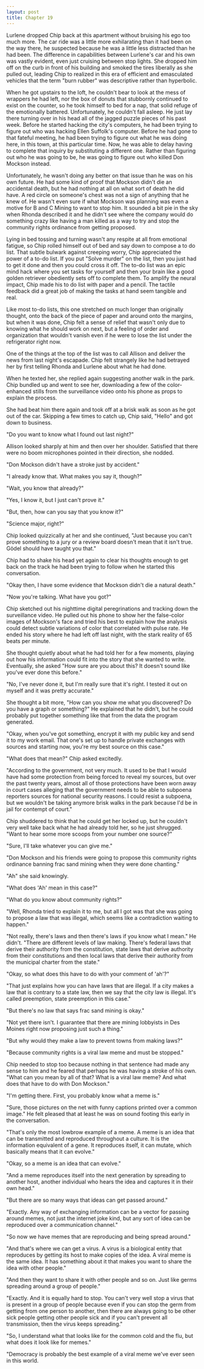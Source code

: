 ```yaml
---
layout: post
title: Chapter 19
---
```


Lurlene dropped Chip back at this apartment without bruising his ego too much
more.  The car ride was a little more exhilarating than it had been on the way
there, he suspected because he was a little less distracted than he had been.
The difference in capabilities between Lurlene's car and his own was vastly
evident, even just cruising between stop lights.  She dropped him off on the
curb in front of his building and smoked the tires liberally as she pulled
out, leading Chip to realized in this era of efficient and emasculated
vehicles that the term "burn rubber" was descriptive rather than hyperbolic.

When he got upstairs to the loft, he couldn't bear to look at the mess of
wrappers he had left, nor the box of donuts that stubbornly continued to exist
on the counter, so he took himself to bed for a nap, that solid refuge of the
emotionally battered.  Unfortunately, he couldn't fall asleep.  He just lay
there turning over in his head all of the jagged puzzle pieces of his past
week.  Before he started hacking the city's computers, he had been
trying to figure out who was hacking Ellen Suffolk's computer.  Before he had
gone to that fateful meeting, he had been trying to figure out what he was
doing here, in this town, at this particular time.  Now, he was able to delay
having to complete that inquiry by substituting a different one.  Rather than
figuring out who he was going to be, he was going to figure out who killed Don
Mockson instead.

Unfortunately, he wasn't doing any better on that issue than he was on his own
future.  He had some kind of proof that Mockson didn't die an accidental
death, but he had nothing at all on what sort of death he did have.  A red
circle on someone's chest was not a sign of anything that he knew of.  He
wasn't even sure if what Mockson was planning was even a motive for B and C
Mining to want to stop him.  It sounded a bit pie in the sky when Rhonda
described it and he didn't see where the company would do something crazy like
having a man killed as a way to try and stop the community rights ordinance
from getting proposed.  

Lying in bed tossing and turning wasn't any respite at all from emotional
fatigue, so Chip rolled himself out of bed and say down to compose a to do
list.  That subtle bulwark against creeping worry, Chip appreciated the power
of a to-do list.  If you put "Solve murder" on the list, then you just had to
get it done and then you could cross it off.  The to-do list was an epic mind
hack where you set tasks for yourself and then your brain like a good golden
retriever obediently sets off to complete them. To amplify the neural impact,
Chip made his to do list with paper and a pencil.  The tactile feedback did a
great job of making the tasks at hand seem tangible and real.

Like most to-do lists, this one stretched on much longer than originally
thought, onto the back of the piece of paper and around onto the margins, but
when it was done, Chip felt a sense of relief that wasn't only due to knowing
what he should work on next, but a feeling of order and organization that
wouldn't vanish even if he were to lose the list under the refrigerator right
now.

One of the things at the top of the list was to call Allison and deliver the
news from last night's escapade.  Chip felt strangely like he had betrayed her
by first telling Rhonda and Lurlene about what he had done.

When he texted her, she replied again suggesting another walk in the park.
Chip bundled up and went to see her, downloading a few of the color-enhanced
stills from the surveillance video onto his phone as props to explain the
process.

She had beat him there again and took off at a brisk walk as soon as he got
out of the car.  Skipping a few times to catch up, Chip said, "Hello" and got
down to business.

"Do you want to know what I found out last night?"

Allison looked sharply at him and then over her shoulder.  Satisfied that
there were no boom microphones pointed in their direction, she nodded.

"Don Mockson didn't have a stroke just by accident."

"I already know that.  What makes you say it, though?"

"Wait, you know that already?"

"Yes, I know it, but I just can't prove it."

"But, then, how can you say that you know it?"

"Science major, right?"

Chip looked quizzically at her and she continued, "Just because you can't
prove something to a jury or a review board doesn't mean that it isn't true.
Gödel should have taught you that."

Chip had to shake his head yet again to clear his thoughts enough to get back
on the track he had been trying to follow when he started this conversation.

"Okay then, I have some evidence that Mockson didn't die a natural death."

"Now you're talking.  What have you got?"

Chip sketched out his nighttime digital peregrinations and tracking down the
surveillance video.  He pulled out his phone to show her the false-color
images of Mockson's face and tried his best to explain how the analysis could
detect subtle variations of color that correlated with pulse rate.  He ended
his story where he had left off last night, with the stark reality of 65 beats
per minute.

She thought quietly about what he had told her for a few moments, playing out
how his information could fit into the story that she wanted to write.
Eventually, she asked "How sure are you about this?  It doesn't sound like
you've ever done this before."

"No, I've never done it, but I'm really sure that it's right.  I tested it
out on myself and it was pretty accurate."

She thought a bit more, "How can you show me what you discovered?  Do you have
a graph or something?"  He explained that he didn't, but he could probably put
together something like that from the data the program generated.

"Okay, when you've got something, encrypt it with my public key and send it to
my work email.  That one's set up to handle private exchanges with sources and
starting now, you're my best source on this case."

"What does that mean?" Chip asked excitedly.

"According to the government, not very much.  It used to be that I would have
had some protection from being forced to reveal my sources, but over the past
twenty years, almost all of those protections have been worn away in court
cases alleging that the government needs to be able to subpoena reporters
sources for national security reasons.  I could resist a subpoena, but we
wouldn't be taking anymore brisk walks in the park because I'd be in jail for
contempt of court."

Chip shuddered to think that he could get her locked up, but he couldn't very
well take back what he had already told her, so he just shrugged.  "Want to
hear some more scoops from your number one source?"

"Sure, I'll take whatever you can give me."

"Don Mockson and his friends were going to propose this community rights
ordinance banning frac sand mining when they were done chanting."

"Ah" she said knowingly.

"What does 'Ah' mean in this case?"

"What do you know about community rights?"

"Well, Rhonda tried to explain it to me, but all I got was that she was going
to propose a law that was illegal, which seems like a contradiction waiting to
happen."

"Not really, there's laws and then there's laws if you know what I mean."  He
didn't.  "There are different levels of law making.  There's federal laws that
derive their authority from the constitution, state laws that derive authority
from their constitutions and then local laws that derive their authority from
the municipal charter from the state."

"Okay, so what does this have to do with your comment of 'ah'?"

"That just explains how you can have laws that are illegal.  If a city makes a
law that is contrary to a state law, then we say that the city law is illegal.
It's called preemption, state preemption in this case."

"But there's no law that says frac sand mining is okay."

"Not yet there isn't.  I guarantee that there are mining lobbyists in Des
Moines right now proposing just such a thing."

"But why would they make a law to prevent towns from making laws?"

"Because community rights is a viral law meme and must be stopped."

Chip needed to stop too because nothing in that sentence had made any sense to
him and he feared that perhaps he was having a stroke of his own.  "What can
you mean by all of that?  What is a viral law meme? And what does that have to
do with Don Mockson."

"I'm getting there.  First, you probably know what a meme is."

"Sure, those pictures on the net with funny captions printed over a common
image."  He felt pleased that at least he was on sound footing this early
in the conversation.

"That's only the most lowbrow example of a meme.  A meme is an idea that can
be transmitted and reproduced throughout a culture.  It is the information
equivalent of a gene.  It reproduces itself, it can mutate, which basically
means that it can evolve."

"Okay, so a meme is an idea that can evolve."

"And a meme reproduces itself into the next generation by spreading to another
host, another individual who hears the idea and captures it in their own
head."

"But there are so many ways that ideas can get passed around."

"Exactly.  Any way of exchanging information can be a vector for passing
around memes, not just the internet joke kind, but any sort of idea can be
reproduced over a communication channel."

"So now we have memes that are reproducing and being spread around."

"And that's where we can get a virus.  A virus is a biological entity that
reproduces by getting its host to make copies of the idea.  A viral meme is
the same idea.  It has something about it that makes you want to share the
idea with other people."

"And then they want to share it with other people and so on.  Just like germs
spreading around a group of people."

"Exactly.  And it is equally hard to stop.  You can't very well stop a virus
that is present in a group of people because even if you can stop the germ
from getting from one person to another, then there are always going to be
other sick people getting other people sick and if you can't prevent all
transmission, then the virus keeps spreading."

"So, I understand what that looks like for the common cold and the flu, but
what does it look like for memes."

"Democracy is probably the best example of a viral meme we've ever seen in
this world.
